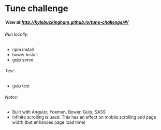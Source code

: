 # Tune challenge

##### View at http://kylebuckingham.github.io/tune-challenge/#/

###### Run locally: 
* npm install
* bower install
* gulp serve 

###### Test: 
* gulp test

###### Notes:
* Built with Angular, Yoemen, Bower, Gulp, SASS
* Infinite scrolling is used. This has an effect on mobile scrolling and page width (but enhances page load time)
